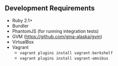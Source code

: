 ## Development Requirements

* Ruby 2.1+
* Bundler
* PhantomJS (for running integration tests)
* GVM (https://github.com/gina-alaska/gvm)
* VirtualBox
* Vagrant
  * <code>vagrant plugins install vagrant-berkshelf</code>
  * <code>vagrant plugins install vagrant-omnibus</code>

